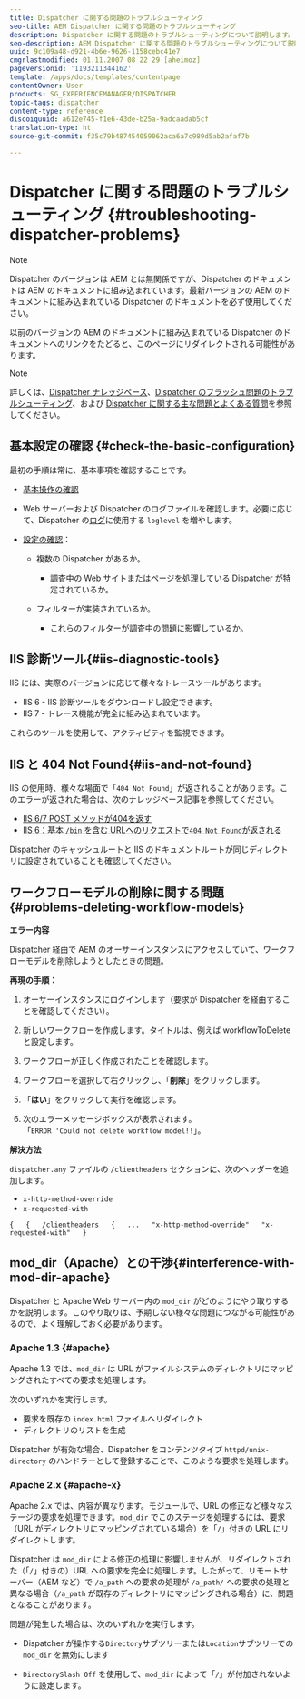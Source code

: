 ```yaml
---
title: Dispatcher に関する問題のトラブルシューティング
seo-title: AEM Dispatcher に関する問題のトラブルシューティング
description: Dispatcher に関する問題のトラブルシューティングについて説明します。
seo-description: AEM Dispatcher に関する問題のトラブルシューティングについて説明します。
uuid: 9c109a48-d921-4b6e-9626-1158cebc41e7
cmgrlastmodified: 01.11.2007 08 22 29 [aheimoz]
pageversionid: '1193211344162'
template: /apps/docs/templates/contentpage
contentOwner: User
products: SG_EXPERIENCEMANAGER/DISPATCHER
topic-tags: dispatcher
content-type: reference
discoiquuid: a612e745-f1e6-43de-b25a-9adcaadab5cf
translation-type: ht
source-git-commit: f35c79b487454059062aca6a7c989d5ab2afaf7b

---
```



# Dispatcher に関する問題のトラブルシューティング {#troubleshooting-dispatcher-problems}

>[!NOTE]
>
>Dispatcher のバージョンは AEM とは無関係ですが、Dispatcher のドキュメントは AEM のドキュメントに組み込まれています。最新バージョンの AEM のドキュメントに組み込まれている Dispatcher のドキュメントを必ず使用してください。
>
>以前のバージョンの AEM のドキュメントに組み込まれている Dispatcher のドキュメントへのリンクをたどると、このページにリダイレクトされる可能性があります。

>[!NOTE]
>
>詳しくは、[Dispatcher ナレッジベース](https://helpx.adobe.com/jp/experience-manager/kb/index/dispatcher.html)、[Dispatcher のフラッシュ問題のトラブルシューティング](https://helpx.adobe.com/jp/adobe-cq/kb/troubleshooting-dispatcher-flushing-issues.html)、および [Dispatcher に関する主な問題とよくある質問](dispatcher-faq.md)を参照してください。

## 基本設定の確認 {#check-the-basic-configuration}

最初の手順は常に、基本事項を確認することです。

* [基本操作の確認](#ConfirmBasicOperation)
* Web サーバーおよび Dispatcher のログファイルを確認します。必要に応じて、Dispatcher の[ログ](#Logging)に使用する `loglevel` を増やします。

* [設定の確認](#ConfiguringtheDispatcher)：

   * 複数の Dispatcher があるか。

      * 調査中の Web サイトまたはページを処理している Dispatcher が特定されているか。
   * フィルターが実装されているか。

      * これらのフィルターが調査中の問題に影響しているか。


## IIS 診断ツール{#iis-diagnostic-tools}

IIS には、実際のバージョンに応じて様々なトレースツールがあります。

* IIS 6 - IIS 診断ツールをダウンロードし設定できます。
* IIS 7 - トレース機能が完全に組み込まれています。

これらのツールを使用して、アクティビティを監視できます。

## IIS と 404 Not Found{#iis-and-not-found}

IIS の使用時、様々な場面で「`404 Not Found`」が返されることがあります。このエラーが返された場合は、次のナレッジベース記事を参照してください。

* [IIS 6/7 POST メソッドが404を返す](https://helpx.adobe.com/jp/experience-manager/kb/IIS6IsapiFilters.html)
* [IIS 6：基本 `/bin` を含む URLへのリクエストで`404 Not Found`が返される ](https://helpx.adobe.com/jp/dispatcher/kb/RequestsToBinDirectoryFailInIIS6.html)

Dispatcher のキャッシュルートと IIS のドキュメントルートが同じディレクトリに設定されていることも確認してください。

## ワークフローモデルの削除に関する問題 {#problems-deleting-workflow-models}

**エラー内容**

Dispatcher 経由で AEM のオーサーインスタンスにアクセスしていて、ワークフローモデルを削除しようとしたときの問題。

**再現の手順：**

1. オーサーインスタンスにログインします（要求が Dispatcher を経由することを確認してください）。
1. 新しいワークフローを作成します。タイトルは、例えば workflowToDelete と設定します。
1. ワークフローが正しく作成されたことを確認します。
1. ワークフローを選択して右クリックし、「**削除**」をクリックします。

1. 「**はい**」をクリックして実行を確認します。
1. 次のエラーメッセージボックスが表示されます。\
   「`ERROR 'Could not delete workflow model!!`」。

**解決方法**

`dispatcher.any` ファイルの `/clientheaders` セクションに、次のヘッダーを追加します。

* `x-http-method-override`
* `x-requested-with`

`{  
{  
/clientheaders  
{  
...  
"x-http-method-override"  
"x-requested-with"  
}`

## mod_dir（Apache）との干渉{#interference-with-mod-dir-apache}

Dispatcher と Apache Web サーバー内の `mod_dir` がどのようにやり取りするかを説明します。このやり取りは、予期しない様々な問題につながる可能性があるので、よく理解しておく必要があります。

### Apache 1.3 {#apache}

Apache 1.3 では、`mod_dir` は URL がファイルシステムのディレクトリにマッピングされたすべての要求を処理します。

次のいずれかを実行します。

* 要求を既存の `index.html` ファイルへリダイレクト
* ディレクトリのリストを生成

Dispatcher が有効な場合、Dispatcher をコンテンツタイプ `httpd/unix-directory` のハンドラーとして登録することで、このような要求を処理します。

### Apache 2.x {#apache-x}

Apache 2.x では、内容が異なります。モジュールで、URL の修正など様々なステージの要求を処理できます。`mod_dir` でこのステージを処理するには、要求（URL がディレクトリにマッピングされている場合）を「`/`」付きの URL にリダイレクトします。

Dispatcher は `mod_dir` による修正の処理に影響しませんが、リダイレクトされた（「`/`」付きの）URL への要求を完全に処理します。したがって、リモートサーバー（AEM など）で `/a_path` への要求の処理が `/a_path/` への要求の処理と異なる場合（`/a_path` が既存のディレクトリにマッピングされる場合）に、問題となることがあります。

問題が発生した場合は、次のいずれかを実行します。

* Dispatcher が操作する`Directory`サブツリーまたは`Location`サブツリーでの `mod_dir` を無効にします

* `DirectorySlash Off` を使用して、`mod_dir` によって「`/`」が付加されないように設定します。
